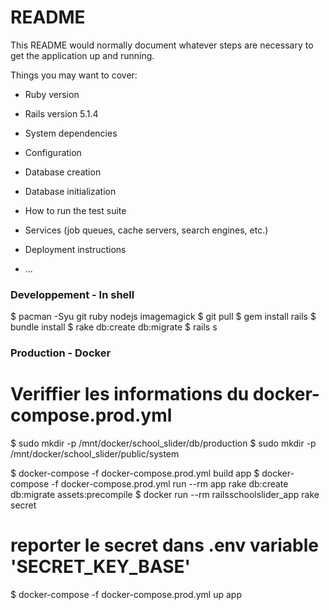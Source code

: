 # README

This README would normally document whatever steps are necessary to get the
application up and running.

Things you may want to cover:

* Ruby version

* Rails version
5.1.4

* System dependencies

* Configuration

* Database creation

* Database initialization

* How to run the test suite

* Services (job queues, cache servers, search engines, etc.)

* Deployment instructions

* ...



### Developpement - In shell
$ pacman -Syu git ruby nodejs imagemagick
$ git pull
$ gem install rails
$ bundle install
$ rake db:create db:migrate
$ rails s


### Production - Docker
# Veriffier les informations du docker-compose.prod.yml
$ sudo mkdir -p /mnt/docker/school_slider/db/production
$ sudo mkdir -p /mnt/docker/school_slider/public/system

$ docker-compose -f docker-compose.prod.yml build app
$ docker-compose -f docker-compose.prod.yml run --rm app rake db:create db:migrate assets:precompile
$ docker run --rm railsschoolslider_app rake secret
# reporter le secret dans .env variable 'SECRET_KEY_BASE'
$ docker-compose -f docker-compose.prod.yml up app



